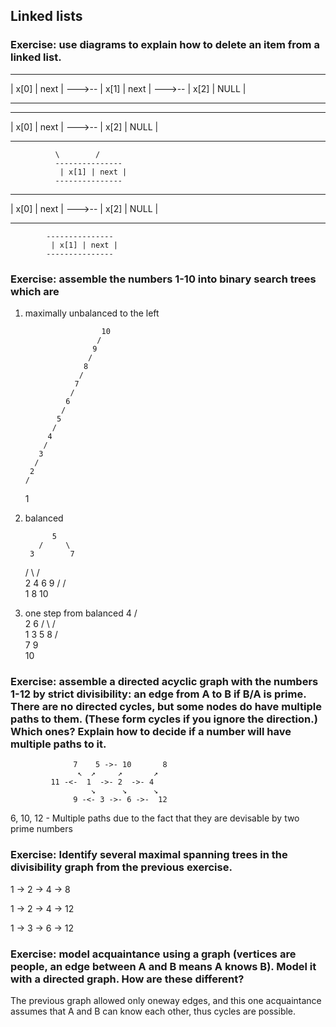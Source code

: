 ## Linked lists

### Exercise: use diagrams to explain how to delete an item from a linked list.

---------------        ---------------        ---------------
| x[0] | next | --->-- | x[1] | next | --->-- | x[2] | NULL |
---------------        ---------------        ---------------

---------------        ---------------
| x[0] | next | --->-- | x[2] | NULL |
---------------        ---------------
              \        /
              ---------------
               | x[1] | next |
              ---------------

---------------        ---------------
| x[0] | next | --->-- | x[2] | NULL |
---------------        ---------------

            ---------------
             | x[1] | next |
            ---------------


### Exercise: assemble the numbers 1-10 into binary search trees which are

1. maximally unbalanced to the left

                        10
                       /
                      9
                     /
                    8
                   /
                  7
                 /
                6
               /
              5
             /
            4
           /
          3
         /
        2
       /
      1

2. balanced

             5
          /     \
        3        7
      /   \    /    \
     2     4  6      9
    /               / \
    1              8   10

3. one step from balanced
             4
          /     \
        2         6
      /   \      /  \
     1     3    5    8
                    / \
                   7   9
                        \
                         10


### Exercise: assemble a directed acyclic graph with the numbers 1-12 by strict divisibility: an edge from A to B if B/A is prime. There are no directed cycles, but some nodes do have multiple paths to them. (These form cycles if you ignore the direction.) Which ones? Explain how to decide if a number will have multiple paths to it.


                  7    5 ->- 10       8
                   ↖  ↗     ↗       ↗
             11 -<-  1  ->- 2  ->- 4
                      ↘      ↘      ↘
                  9 -<- 3 ->- 6 ->-  12


6, 10, 12 - Multiple paths due to the fact that they are devisable by two prime numbers


### Exercise: Identify several maximal spanning trees in the divisibility graph from the previous exercise.

1 -> 2 -> 4 -> 8

1 -> 2 -> 4 -> 12

1 -> 3 -> 6 -> 12

### Exercise: model acquaintance using a graph (vertices are people, an edge between A and B means A knows B). Model it with a directed graph. How are these different?

The previous graph allowed only oneway edges, and this one acquaintance assumes
that A and B can know each other, thus cycles are possible.
